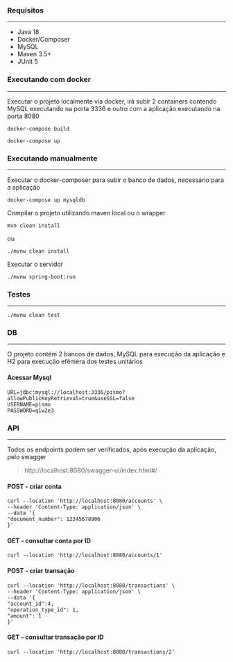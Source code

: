 ### Requisitos
___

* Java 18
* Docker/Composer
* MySQL
* Maven 3.5+
* JUnit 5

### Executando com docker
___

Executar o projeto localmente via docker, irá subir 2 containers contendo MySQL executando na porta 3336 e outro com a 
aplicação executando na porta 8080

```
docker-compose build
```

```
docker-compose up
```


### Executando manualmente
___
Executar o docker-composer para subir o banco de dados, necessário para a aplicação

```
docker-compose up mysqldb
```

Compilar o projeto utilizando maven local ou o wrapper

```
mvn clean install
```

ou

```
./mvnw clean install
```

Executar o servidor

```
./mvnw spring-boot:run
```

### Testes
___

```
./mvnw clean test
```


### DB
___
O projeto contém 2 bancos de dados, MySQL para execução da aplicação e H2 para execução efêmera
dos testes unitários

#### Acessar Mysql

```
URL=jdbc:mysql://localhost:3336/pismo?allowPublicKeyRetrieval=true&useSSL=false
USERNAME=pismo
PASSWORD=q1w2e3
```

### API
___

Todos os endpoints podem ser verificados, após execução da aplicação, pelo swagger

> http://localhost:8080/swagger-ui/index.html#/

#### POST - criar conta
```
curl --location 'http://localhost:8080/accounts' \
--header 'Content-Type: application/json' \
--data '{
"document_number": 12345678906
}'
```

#### GET - consultar conta por ID
```
curl --location 'http://localhost:8080/accounts/1'
```

#### POST - criar transação
```
curl --location 'http://localhost:8080/transactions' \
--header 'Content-Type: application/json' \
--data '{
"account_id":4,
"operation_type_id": 1,
"amount": 1
}'
```


#### GET - consultar transação por ID
```
curl --location 'http://localhost:8080/transactions/2'
```